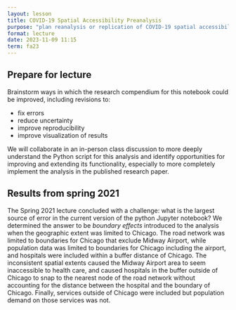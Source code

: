 ```yaml
---
layout: lesson
title: COVID-19 Spatial Accessibility Preanalysis
purpose: "plan reanalysis or replication of COVID-19 spatial accessibility"
format: lecture
date: 2023-11-09 11:15
term: fa23
---
```


## Prepare for lecture

Brainstorm ways in which the research compendium for this notebook could be improved, including revisions to:

- fix errors
- reduce uncertainty
- improve reproducibility
- improve visualization of results

We will collaborate in an in-person class discussion to more deeply understand the Python script for this analysis and identify opportunities for improving and extending its functionality, especially to more completely implement the analysis in the published research paper.

## Results from spring 2021

The Spring 2021 lecture concluded with a challenge: what is the largest source of error in the current version of the python Jupyter notebook?
We determined the answer to be *boundary effects* introduced to the analysis when the geographic extent was limited to Chicago.
The road network was limited to boundaries for Chicago that exclude Midway Airport, while population data was limited to boundaries for Chicago including the airport, and hospitals were included within a buffer distance of Chicago. The inconsistent spatial extents caused the Midway Airport area to seem inaccessible to health care, and caused hospitals in the buffer outside of Chicago to snap to the nearest node of the road network without accounting for the distance between the hospital and the boundary of Chicago.
Finally, services outside of Chicago were included but population demand on those services was not.
